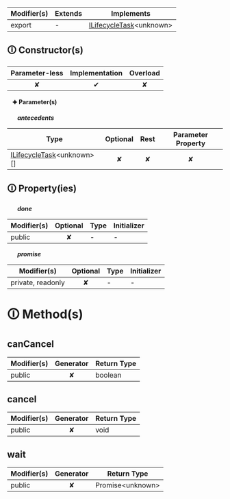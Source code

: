 | Modifier(s)                            | Extends                      | Implements                                    |
|----------------------------------------|------------------------------|-----------------------------------------------|
| export | - | [ILifecycleTask](https://hamedfathi.gitbook.io/aurelia-2-doc-api/runtime/interface/lifecycle-task/ilifecycletask)&lt;unknown&gt; |

## &#128712; Constructor(s)

| Parameter-less                         | Implementation                          | Overload                          |
|:--------------------------------------:|:---------------------------------------:|:---------------------------------:|
| ✘ | ✔ | ✘ |

&nbsp;&nbsp; **&#128966; Parameter(s)**

&nbsp;&nbsp;&nbsp;&nbsp;&nbsp; _**antecedents**_

| Type                        | Optional                           | Rest                          | Parameter Property                          |
|-----------------------------|:----------------------------------:|:-----------------------------:|:-------------------------------------------:|
| [ILifecycleTask](https://hamedfathi.gitbook.io/aurelia-2-doc-api/runtime/interface/lifecycle-task/ilifecycletask)&lt;unknown&gt;[] | ✘  | ✘ | ✘ |

## &#128712; Property(ies)

&nbsp;&nbsp;&nbsp;&nbsp;&nbsp; _**done**_

| Modifier(s)                               | Optional                           | Type                        | Initializer                       |
|-------------------------------------------|:----------------------------------:|-----------------------------|-----------------------------------|
| public | ✘ | - | - |

&nbsp;&nbsp;&nbsp;&nbsp;&nbsp; _**promise**_

| Modifier(s)                               | Optional                           | Type                        | Initializer                       |
|-------------------------------------------|:----------------------------------:|-----------------------------|-----------------------------------|
| private, readonly | ✘ | - | - |

# &#128712; Method(s)

## canCancel

| Modifier(s)                              | Generator                          | Return Type                       |
|------------------------------------------|:----------------------------------:|-----------------------------------|
| public | ✘ | boolean |

## cancel

| Modifier(s)                              | Generator                          | Return Type                       |
|------------------------------------------|:----------------------------------:|-----------------------------------|
| public | ✘ | void |

## wait

| Modifier(s)                              | Generator                          | Return Type                       |
|------------------------------------------|:----------------------------------:|-----------------------------------|
| public | ✘ | Promise&lt;unknown&gt; |